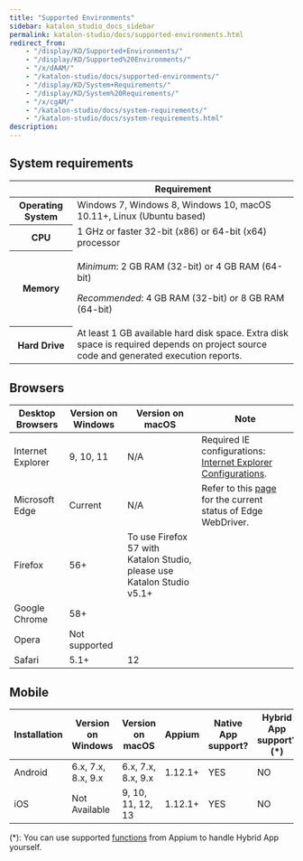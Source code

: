 ```yaml
---
title: "Supported Environments"
sidebar: katalon_studio_docs_sidebar
permalink: katalon-studio/docs/supported-environments.html
redirect_from:
    - "/display/KD/Supported+Environments/"
    - "/display/KD/Supported%20Environments/"
    - "/x/dAAM/"
    - "/katalon-studio/docs/supported-environments/"
    - "/display/KD/System+Requirements/"
    - "/display/KD/System%20Requirements/"
    - "/x/cgAM/"
    - "/katalon-studio/docs/system-requirements/"
    - "/katalon-studio/docs/system-requirements.html"
description:
---
```


## System requirements

<table><thead><tr><th>&nbsp;</th><th>Requirement</th></tr></thead><tbody><tr><th>Operating System</th><td>Windows 7, Windows 8, Windows 10, macOS 10.11+, Linux (Ubuntu based)</td></tr><tr><th>CPU</th><td>1 GHz or faster 32-bit (x86) or 64-bit (x64) processor</td></tr><tr><th>Memory</th><td><p><em>Minimum</em>: 2 GB RAM (32-bit) or 4 GB RAM (64-bit)</p><p><em>Recommended</em>: 4 GB RAM (32-bit) or 8 GB RAM (64-bit)</p></td></tr><tr><th>Hard Drive</th><td>At least 1 GB available hard disk space. Extra disk space is required depends on project source code and generated execution reports.</td></tr></tbody></table>

## Browsers

| Desktop Browsers | Version on Windows | Version on macOS | Note |
| --- | --- | --- | --- |
| Internet Explorer | 9, 10, 11 | N/A | Required IE configurations: [Internet Explorer Configurations](/display/KD/Internet+Explorer+Configurations). |
| Microsoft Edge | Current | N/A | Refer to this [page](https://docs.microsoft.com/en-us/microsoft-edge/webdriver) for the current status of Edge WebDriver. |
| Firefox | 56+ | To use Firefox 57 with Katalon Studio, please use Katalon Studio v5.1+ |
| Google Chrome | 58+ |   |
| Opera | Not supported |   |
| Safari | 5.1+ | 12 |   |

## Mobile

| Installation | Version on Windows | Version on macOS | Appium | Native App support? | Hybrid App support?(*) | Mobile Browser support| Xcode
| --- | --- | --- | --- | --- | --- | --- | --- |
| Android | 6.x, 7.x, 8.x, 9.x | 6.x, 7.x, 8.x, 9.x | 1.12.1+ | YES | NO | YES |Not Available|
| iOS | Not Available | 9, 10, 11, 12, 13| 1.12.1+ | YES | NO | YES | 9.4.1 - latest

(*): You can use supported [functions](http://appium.io/docs/en/writing-running-appium/web/hybrid/#automating-hybrid-apps) from Appium to handle Hybrid App yourself.
